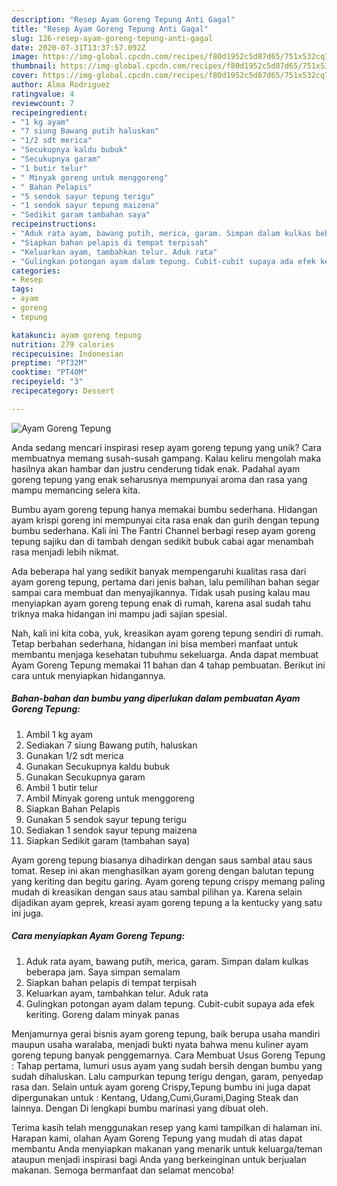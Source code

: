 ```yaml
---
description: "Resep Ayam Goreng Tepung Anti Gagal"
title: "Resep Ayam Goreng Tepung Anti Gagal"
slug: 126-resep-ayam-goreng-tepung-anti-gagal
date: 2020-07-31T13:37:57.092Z
image: https://img-global.cpcdn.com/recipes/f80d1952c5d87d65/751x532cq70/ayam-goreng-tepung-foto-resep-utama.jpg
thumbnail: https://img-global.cpcdn.com/recipes/f80d1952c5d87d65/751x532cq70/ayam-goreng-tepung-foto-resep-utama.jpg
cover: https://img-global.cpcdn.com/recipes/f80d1952c5d87d65/751x532cq70/ayam-goreng-tepung-foto-resep-utama.jpg
author: Alma Rodriguez
ratingvalue: 4
reviewcount: 7
recipeingredient:
- "1 kg ayam"
- "7 siung Bawang putih haluskan"
- "1/2 sdt merica"
- "Secukupnya kaldu bubuk"
- "Secukupnya garam"
- "1 butir telur"
- " Minyak goreng untuk menggoreng"
- " Bahan Pelapis"
- "5 sendok sayur tepung terigu"
- "1 sendok sayur tepung maizena"
- "Sedikit garam tambahan saya"
recipeinstructions:
- "Aduk rata ayam, bawang putih, merica, garam. Simpan dalam kulkas beberapa jam. Saya simpan semalam"
- "Siapkan bahan pelapis di tempat terpisah"
- "Keluarkan ayam, tambahkan telur. Aduk rata"
- "Gulingkan potongan ayam dalam tepung. Cubit-cubit supaya ada efek keriting. Goreng dalam minyak panas"
categories:
- Resep
tags:
- ayam
- goreng
- tepung

katakunci: ayam goreng tepung 
nutrition: 279 calories
recipecuisine: Indonesian
preptime: "PT32M"
cooktime: "PT40M"
recipeyield: "3"
recipecategory: Dessert

---
```



![Ayam Goreng Tepung](https://img-global.cpcdn.com/recipes/f80d1952c5d87d65/751x532cq70/ayam-goreng-tepung-foto-resep-utama.jpg)

Anda sedang mencari inspirasi resep ayam goreng tepung yang unik? Cara membuatnya memang susah-susah gampang. Kalau keliru mengolah maka hasilnya akan hambar dan justru cenderung tidak enak. Padahal ayam goreng tepung yang enak seharusnya mempunyai aroma dan rasa yang mampu memancing selera kita.

Bumbu ayam goreng tepung hanya memakai bumbu sederhana. Hidangan ayam krispi goreng ini mempunyai cita rasa enak dan gurih dengan tepung bumbu sederhana. Kali ini The Fantri Channel berbagi resep ayam goreng tepung sajiku dan di tambah dengan sedikit bubuk cabai agar menambah rasa menjadi lebih nikmat.

Ada beberapa hal yang sedikit banyak mempengaruhi kualitas rasa dari ayam goreng tepung, pertama dari jenis bahan, lalu pemilihan bahan segar sampai cara membuat dan menyajikannya. Tidak usah pusing kalau mau menyiapkan ayam goreng tepung enak di rumah, karena asal sudah tahu triknya maka hidangan ini mampu jadi sajian spesial.


Nah, kali ini kita coba, yuk, kreasikan ayam goreng tepung sendiri di rumah. Tetap berbahan sederhana, hidangan ini bisa memberi manfaat untuk membantu menjaga kesehatan tubuhmu sekeluarga. Anda dapat membuat Ayam Goreng Tepung memakai 11 bahan dan 4 tahap pembuatan. Berikut ini cara untuk menyiapkan hidangannya.

<!--inarticleads1-->

##### Bahan-bahan dan bumbu yang diperlukan dalam pembuatan Ayam Goreng Tepung:

1. Ambil 1 kg ayam
1. Sediakan 7 siung Bawang putih, haluskan
1. Gunakan 1/2 sdt merica
1. Gunakan Secukupnya kaldu bubuk
1. Gunakan Secukupnya garam
1. Ambil 1 butir telur
1. Ambil  Minyak goreng untuk menggoreng
1. Siapkan  Bahan Pelapis
1. Gunakan 5 sendok sayur tepung terigu
1. Sediakan 1 sendok sayur tepung maizena
1. Siapkan Sedikit garam (tambahan saya)


Ayam goreng tepung biasanya dihadirkan dengan saus sambal atau saus tomat. Resep ini akan menghasilkan ayam goreng dengan balutan tepung yang keriting dan begitu garing. Ayam goreng tepung crispy memang paling mudah di kreasikan dengan saus atau sambal pilihan ya. Karena selain dijadikan ayam geprek, kreasi ayam goreng tepung a la kentucky yang satu ini juga. 

<!--inarticleads2-->

##### Cara menyiapkan Ayam Goreng Tepung:

1. Aduk rata ayam, bawang putih, merica, garam. Simpan dalam kulkas beberapa jam. Saya simpan semalam
1. Siapkan bahan pelapis di tempat terpisah
1. Keluarkan ayam, tambahkan telur. Aduk rata
1. Gulingkan potongan ayam dalam tepung. Cubit-cubit supaya ada efek keriting. Goreng dalam minyak panas


Menjamurnya gerai bisnis ayam goreng tepung, baik berupa usaha mandiri maupun usaha waralaba, menjadi bukti nyata bahwa menu kuliner ayam goreng tepung banyak penggemarnya. Cara Membuat Usus Goreng Tepung : Tahap pertama, lumuri usus ayam yang sudah bersih dengan bumbu yang sudah dihaluskan. Lalu campurkan tepung terigu dengan, garam, penyedap rasa dan. Selain untuk ayam goreng Crispy,Tepung bumbu ini juga dapat dipergunakan untuk : Kentang, Udang,Cumi,Gurami,Daging Steak dan lainnya. Dengan Di lengkapi bumbu marinasi yang dibuat oleh. 

Terima kasih telah menggunakan resep yang kami tampilkan di halaman ini. Harapan kami, olahan Ayam Goreng Tepung yang mudah di atas dapat membantu Anda menyiapkan makanan yang menarik untuk keluarga/teman ataupun menjadi inspirasi bagi Anda yang berkeinginan untuk berjualan makanan. Semoga bermanfaat dan selamat mencoba!
